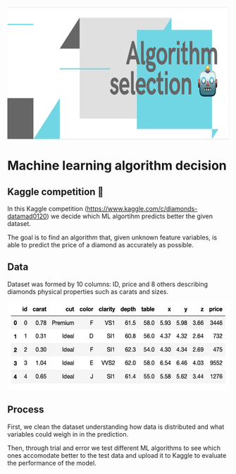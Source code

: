 <p align="center">
  <img width="1000" height="300" src="https://github.com/breogann/machine-learning-algorithm-choice/blob/master/Images/cover.png" alt="Algorithm selection">
</p>

# Machine learning algorithm decision
## Kaggle competition 🏅

In this Kaggle competition (https://www.kaggle.com/c/diamonds-datamad0120) we decide which ML algortihm predicts better the given dataset.

The goal is to find an algorithm that, given unknown feature variables, is able to predict the price of a diamond as accurately as possible.

## Data ##

Dataset was formed by 10 columns: ID, price and 8 others describing diamonds physical properties such as carats and sizes.

<p align="center">
  <img width="600" height="200" src="https://github.com/breogann/machine-learning-algorithm-choice/blob/master/Images/data_preview.png" alt="Dataset preview">
</p>


## Process ##

First, we clean the dataset understanding how data is distributed and what variables could weigh in in the prediction. 

Then, through trial and error we test different ML algorithms to see which ones accomodate better to the test data and upload it to Kaggle to evaluate the performance of the model. 